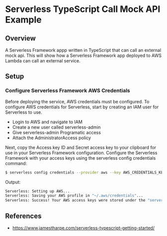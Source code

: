 # Serverless TypeScript Call Mock API Example

## Overview

A Serverless Framework appp written in TypeScript that can call an external mock api. This will show how a Serverless Framework app deployed to AWS Lambda can call an external service.

## Setup

### Configure Serverless Framework AWS Credentials

Before deploying the service, AWS credentials must be configured. To configure AWS credentials for Serverless, start by creating an IAM user for Serverless to use.

* Login to AWS and navigate to IAM
* Create a new user called serverless-admin
* Give serverless-admin Programatic access
* Attach the AdministratorAccess policy

Next, copy the Access key ID and Secret access key to your clipboard for use in your Serverless Framework configuration. Configure the Serverless Framework with your access keys using the serverless config credentials command:

```bash
$ serverless config credentials --provider aws --key AWS_CREDENTIALS_KEY --secret AWS_CREDENTIALS_SECRET --profile serverless-aws-admin
```

Output:

```bash
Serverless: Setting up AWS...
Serverless: Saving your AWS profile in "~/.aws/credentials"...
Serverless: Success! Your AWS access keys were stored under the "serverless-aws-admin" profile.
```


## References

* https://www.jamestharpe.com/serverless-typescript-getting-started/
